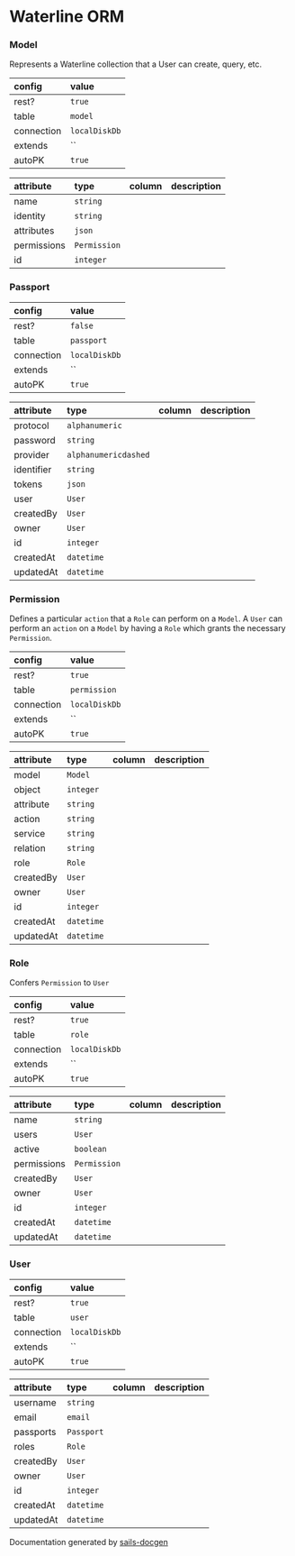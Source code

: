 # Waterline ORM

### Model

Represents a Waterline collection that a User can create, query, etc.

| config | value |
|:---|:---|
| rest? | `true` |
| table | `model` |
| connection | `localDiskDb` |
| extends | `` |
| autoPK | `true` |

| attribute | type | column | description |
|:---|:---|:---|:---| 
| name | `string` |  |  |   
| identity | `string` |  |  |   
| attributes | `json` |  |  |   
| permissions | `Permission` |  |  |   
| id | `integer` |  |  |   


### Passport



| config | value |
|:---|:---|
| rest? | `false` |
| table | `passport` |
| connection | `localDiskDb` |
| extends | `` |
| autoPK | `true` |

| attribute | type | column | description |
|:---|:---|:---|:---| 
| protocol | `alphanumeric` |  |  |   
| password | `string` |  |  |   
| provider | `alphanumericdashed` |  |  |   
| identifier | `string` |  |  |   
| tokens | `json` |  |  |   
| user | `User` |  |  |   
| createdBy | `User` |  |  |   
| owner | `User` |  |  |   
| id | `integer` |  |  |   
| createdAt | `datetime` |  |  |   
| updatedAt | `datetime` |  |  |   


### Permission

Defines a particular `action` that a `Role` can perform on a `Model`. A `User` can perform an `action` on a `Model` by having a `Role` which grants the necessary `Permission`.

| config | value |
|:---|:---|
| rest? | `true` |
| table | `permission` |
| connection | `localDiskDb` |
| extends | `` |
| autoPK | `true` |

| attribute | type | column | description |
|:---|:---|:---|:---| 
| model | `Model` |  |  |   
| object | `integer` |  |  |   
| attribute | `string` |  |  |   
| action | `string` |  |  |   
| service | `string` |  |  |   
| relation | `string` |  |  |   
| role | `Role` |  |  |   
| createdBy | `User` |  |  |   
| owner | `User` |  |  |   
| id | `integer` |  |  |   
| createdAt | `datetime` |  |  |   
| updatedAt | `datetime` |  |  |   


### Role

Confers `Permission` to `User`

| config | value |
|:---|:---|
| rest? | `true` |
| table | `role` |
| connection | `localDiskDb` |
| extends | `` |
| autoPK | `true` |

| attribute | type | column | description |
|:---|:---|:---|:---| 
| name | `string` |  |  |   
| users | `User` |  |  |   
| active | `boolean` |  |  |   
| permissions | `Permission` |  |  |   
| createdBy | `User` |  |  |   
| owner | `User` |  |  |   
| id | `integer` |  |  |   
| createdAt | `datetime` |  |  |   
| updatedAt | `datetime` |  |  |   


### User



| config | value |
|:---|:---|
| rest? | `true` |
| table | `user` |
| connection | `localDiskDb` |
| extends | `` |
| autoPK | `true` |

| attribute | type | column | description |
|:---|:---|:---|:---| 
| username | `string` |  |  |   
| email | `email` |  |  |   
| passports | `Passport` |  |  |   
| roles | `Role` |  |  |   
| createdBy | `User` |  |  |   
| owner | `User` |  |  |   
| id | `integer` |  |  |   
| createdAt | `datetime` |  |  |   
| updatedAt | `datetime` |  |  |   



Documentation generated by [sails-docgen](https://github.com/cnect/sails-docgen)